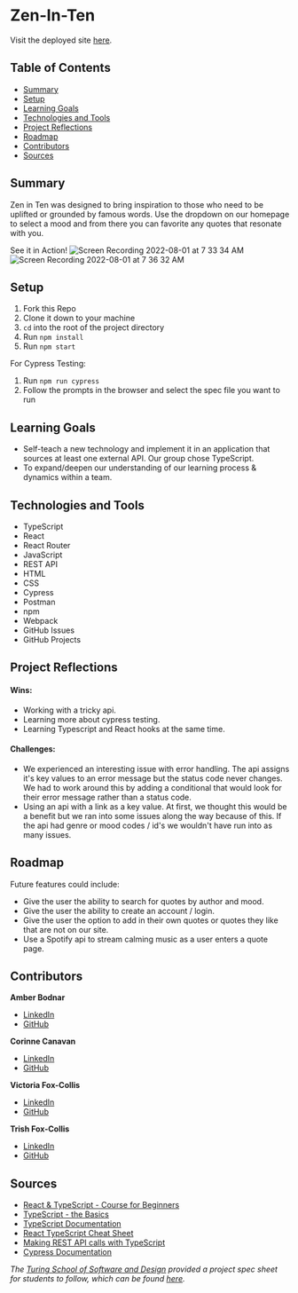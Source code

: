 # Zen-In-Ten
Visit the deployed site [here](https://zen-in-ten.herokuapp.com/).

## Table of Contents
- [Summary](#summary)
- [Setup](#setup)
- [Learning Goals](#learning-goals)
- [Technologies and Tools](#technologies-and-tools)
- [Project Reflections](#project-reflections)
- [Roadmap](#roadmap)
- [Contributors](#contributors)
- [Sources](#sources)


## Summary
Zen in Ten was designed to bring inspiration to those who need to be uplifted or grounded by famous words. Use the dropdown on our homepage to select a mood and from there you can favorite any quotes that resonate with you. 

See it in Action!
![Screen Recording 2022-08-01 at 7 33 34 AM](https://user-images.githubusercontent.com/98445902/182161938-4d150f36-c4e6-47ad-bd6c-6469213f8e52.gif)
![Screen Recording 2022-08-01 at 7 36 32 AM](https://user-images.githubusercontent.com/98445902/182161956-6688acfa-9340-4a75-9ecd-1bfcee8715ca.gif)


## Setup
1. Fork this Repo
2. Clone it down to your machine
3. `cd` into the root of the project directory
4. Run `npm install`
5. Run `npm start`

For Cypress Testing:
1. Run `npm run cypress`
2. Follow the prompts in the browser and select the spec file you want to run


## Learning Goals
- Self-teach a new technology and implement it in an application that sources at least one external API. Our group chose TypeScript.
- To expand/deepen our understanding of our learning process & dynamics within a team.


## Technologies and Tools
* TypeScript
* React
* React Router
* JavaScript
* REST API
* HTML
* CSS
* Cypress
* Postman
* npm
* Webpack
* GitHub Issues
* GitHub Projects


## Project Reflections
#### Wins:
* Working with a tricky api.
* Learning more about cypress testing.
* Learning Typescript and React hooks at the same time.

#### Challenges:
* We experienced an interesting issue with error handling. The api assigns it's key values to an error message but the status code never changes. We had to work around this by adding a conditional that would look for their error message rather than a status code. 
* Using an api with a link as a key value. At first, we thought this would be a benefit but we ran into some issues along the way because of this. If the api had genre or mood codes / id's we wouldn't have run into as many issues. 


## Roadmap
Future features could include:
* Give the user the ability to search for quotes by author and mood.
* Give the user the ability to create an account / login.
* Give the user the option to add in their own quotes or quotes they like that are not on our site.
* Use a Spotify api to stream calming music as a user enters a quote page. 


## Contributors
**Amber Bodnar**
* [LinkedIn](https://www.linkedin.com/in/amberbodnar/)
* [GitHub](https://github.com/abodnar1)

**Corinne Canavan**
* [LinkedIn](https://www.linkedin.com/in/corinnecanavan/)
* [GitHub](https://github.com/CorCanavan)

**Victoria Fox-Collis**
* [LinkedIn](https://www.linkedin.com/in/victoria-fox-collis/)
* [GitHub](https://github.com/VictoriaFC)

**Trish Fox-Collis**
* [LinkedIn](https://www.linkedin.com/in/trish-fox-collis/)
* [GitHub](https://github.com/tfoxcollis)


## Sources
* [React & TypeScript - Course for Beginners](https://youtu.be/FJDVKeh7RJI)
* [TypeScript - the Basics](https://youtu.be/ahCwqrYpIuM)
* [TypeScript Documentation](https://www.typescriptlang.org/docs/)
* [React TypeScript Cheat Sheet](https://react-typescript-cheatsheet.netlify.app/docs/basic/setup)
* [Making REST API calls with TypeScript](https://www.sohamkamani.com/typescript/rest-http-api-call/)
* [Cypress Documentation](https://docs.cypress.io/guides/getting-started/installing-cypress)


*The [Turing School of Software and Design](https://turing.edu/) provided a project spec sheet for students to follow, which can be found [here](https://frontend.turing.edu/projects/module-3/stretch.html).*
